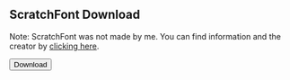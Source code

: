 ## ScratchFont Download
Note: ScratchFont was not made by me. You can find information and the creator by [clicking here](https://en.scratch-wiki.info/wiki/Scratch_Font).
<form action="https://smileycreations15.github.io/files/ScratchFont.ttf">
    <input type="submit" value="Download" />
</form>
